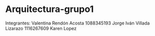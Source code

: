 # Arquitectura-grupo1
Integrantes:
Valentina Rendón Acosta 1088345193
Jorge Iván Villada Lizarazo 1116267609
Karen Lopez
